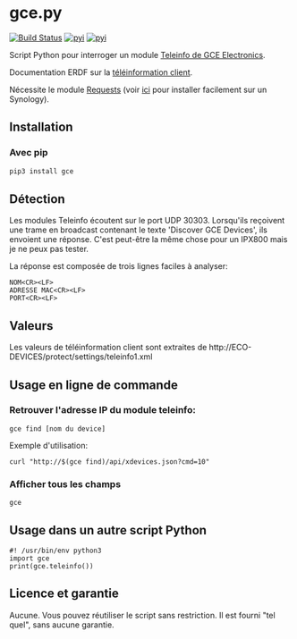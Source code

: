 # gce.py

[![Build Status](https://travis-ci.org/rene-d/gce.svg?branch=master)](https://travis-ci.org/rene-d/gce)
[![pyi](https://img.shields.io/pypi/v/gce.svg)](https://pypi.python.org/pypi/gce)
[![pyi](https://img.shields.io/pypi/pyversions/gce.svg)](https://pypi.python.org/pypi/gce)

Script Python pour interroger un module [Teleinfo de GCE Electronics](http://gce-electronics.com/fr/carte-et-module-relais-serveur-ethernet/409-teleinformation-ethernet-ecodevices.html).

Documentation ERDF sur la [téléinformation client](https://www.enedis.fr/sites/default/files/Enedis-NOI-CPT_02E.pdf).

Nécessite le module [Requests](http://python-requests.org/) (voir [ici](https://github.com/rene-d/netatmo#installation-on-a-synology-nas) pour installer facilement sur un Synology).

## Installation

### Avec pip

```bash
pip3 install gce
```

## Détection
Les modules Teleinfo écoutent sur le port UDP 30303. Lorsqu'ils reçoivent une trame en broadcast contenant le texte 'Discover GCE Devices', ils envoient une réponse. C'est peut-être la même chose pour un IPX800 mais je ne peux pas tester.

La réponse est composée de trois lignes faciles à analyser:

    NOM<CR><LF>
    ADRESSE MAC<CR><LF>
    PORT<CR><LF>

## Valeurs
Les valeurs de téléinformation client sont extraites de http://ECO-DEVICES/protect/settings/teleinfo1.xml

## Usage en ligne de commande

### Retrouver l'adresse IP du module teleinfo:

    gce find [nom du device]

Exemple d'utilisation:

    curl "http://$(gce find)/api/xdevices.json?cmd=10"

### Afficher tous les champs

    gce

## Usage dans un autre script Python

    #! /usr/bin/env python3
    import gce
    print(gce.teleinfo())

## Licence et garantie

Aucune. Vous pouvez réutiliser le script sans restriction. Il est fourni "tel quel", sans aucune garantie.

